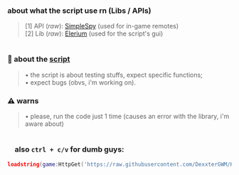 ### about what the script use rn (Libs / APIs)
> [1] API (*raw*): [SimpleSpy](https://github.com/exxtremestuffs/SimpleSpySource/raw/master/SimpleSpy.lua) (used for in-game remotes)<br>
> [2] Lib (*raw*): [Elerium](https://raw.githubusercontent.com/memejames/elerium-v2-ui-library/main/Library) (used for the script's gui)

#

### 🧾 about the [script](./Scripts%20Folder/Script.lua)
> • the script is about testing stuffs, expect specific functions;<br>
> • expect bugs (obvs, i'm working on).

### ⚠ warns
> • please, run the code just 1 time (causes an error with the library, i'm aware about)

#

### &ensp;&ensp;also `ctrl + c/v` for dumb guys:
```lua
loadstring(game:HttpGet('https://raw.githubusercontent.com/DexxterGWM/HTScript/main/Scripts%20Folder/Script.lua'))()
```
